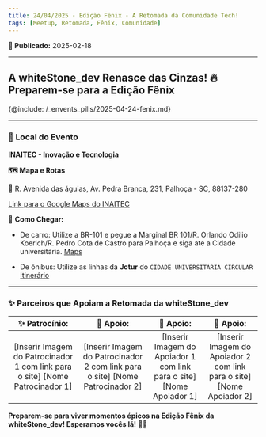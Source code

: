 ```yaml
---
title: 24/04/2025 - Edição Fênix - A Retomada da Comunidade Tech!
tags: [Meetup, Retomada, Fênix, Comunidade]
---
```


**📅 Publicado:** 2025-02-18

---

## A whiteStone_dev Renasce das Cinzas! 🔥 Preparem-se para a Edição Fênix

{@include: /_envents_pills/2025-04-24-fenix.md}

---

### 🏢 Local do Evento

**INAITEC - Inovação e Tecnologia**

**🗺️ Mapa e Rotas**

📍 R. Avenida das águias, Av. Pedra Branca, 231, Palhoça - SC, 88137-280

[Link para o Google Maps do INAITEC](https://maps.app.goo.gl/YN57VzadmgnQC9s28)

🚗 **Como Chegar:**

- De carro: Utilize a BR-101 e pegue a Marginal BR 101/R. Orlando Odilio Koerich/R. Pedro Cota de Castro para Palhoça e siga ate a Cidade universitária. [Maps](https://maps.app.goo.gl/YN57VzadmgnQC9s28)

- De ônibus: Utilize as linhas da **Jotur** do `CIDADE UNIVERSITÁRIA CIRCULAR` [Itinerário](https://www.jotur.com.br/horarios/palhoca,1/cidade-universitaria-pedra-branca,50#heading-4-162~692353)

---

### ✨ Parceiros que Apoiam a Retomada da whiteStone_dev

| ✨ Patrocínio: | 🤝 Apoio: | 🤝 Apoio: | 🤝 Apoio: |
| :-------------: | :-------------: | :-------------: | :-------------: |
| [Inserir Imagem do Patrocinador 1 com link para o site]  [Nome Patrocinador 1] | [Inserir Imagem do Patrocinador 2 com link para o site]  [Nome Patrocinador 2] | [Inserir Imagem do Apoiador 1 com link para o site] [Nome Apoiador 1] | [Inserir Imagem do Apoiador 2 com link para o site]  [Nome Apoiador 2] |

**Preparem-se para viver momentos épicos na Edição Fênix da whiteStone_dev!  Esperamos vocês lá!** 🚀🔥
